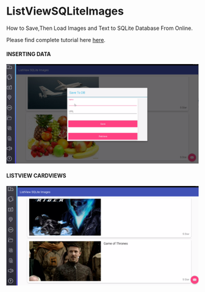 # ListViewSQLiteImages
How to Save,Then Load Images and Text to SQLite Database From Online.


Please find complete tutorial here [here](http://camposha.info/source/android-sqlite-listview-images-example).

#### INSERTING DATA
![](/demos/InsertData.PNG)

#### LISTVIEW CARDVIEWS

![](/demos/ListViewCardViews.PNG)
